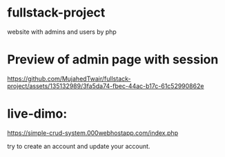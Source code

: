 # fullstack-project
website with admins and users by php
# Preview of admin page with session
https://github.com/MujahedTwair/fullstack-project/assets/135132989/3fa5da74-fbec-44ac-b17c-61c52990862e
# live-dimo:
https://simple-crud-system.000webhostapp.com/index.php

try to create an account and update your account. 
